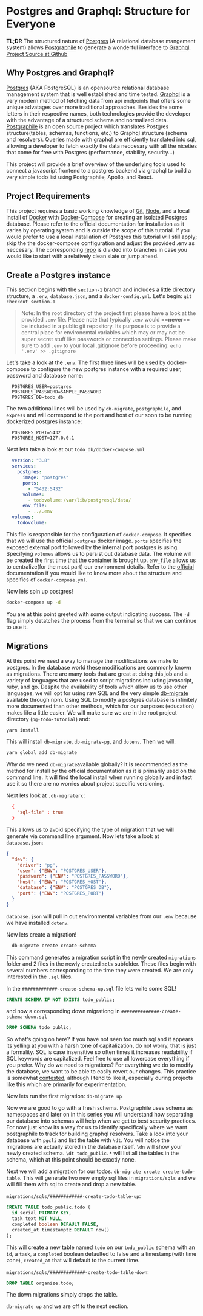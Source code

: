 # Postgres and Graphql: Structure for Everyone
  
  **TL;DR** The structured nature of [Postgres][postgres] (A relational database mangement system) allows [Postgraphile][postgraphile] to generate a wonderful interface to [Graphql][graphql]. [Project Source at Github][source]
  
  [source]:<https://github.com/dkkloimwieder/postgraphile-pubsub-todo>
  [postgres]:<https://www.postgresql.org/>
  [postgraphile]:<https://www.graphile.org/postgraphile/>
  [graphql]:<https://graphql.org/>

## Why Postgres and Graphql?

[Postgres][postgres] (AKA PostgreSQL) is an opensource relational database management system that is well established and time tested. [Graphql][graphql] is a very modern method of fetching data from api endpoints that offers some unique advatages over more traditional approaches. Besides the some letters in their respective names, both technologies provide the developer with the advantage of a structured schema and normalized data. [Postgraphile][postgraphile] is an open source project which translates Postgres structure(tables, schemas, functions, etc.) to Graphql structure (schema and resolvers). Queries made with graphql are efficiently translated into sql, allowing a developer to fetch exactly the data neccesary with all the niceties that come for free with Postgres (performance, stability, security...)

This project will provide a brief overview of the underlying tools used to connect a javascript frontend to a postgres backend via graphql to build a very simple todo list using Postgraphile, Apollo, and React.

## Project Requirements

This project requires a basic working knowledge of [Git][git], [Node][node], and a local install of [Docker][docker] with [Docker-Compose][docker-compose] for creating an isolated Postgres database. Please refer to the official documentation for installation as it varies by operating system and is outside the scope of this tutorial. If you would prefer to use a local installation of Postgres this tutorial will still apply; skip the the docker-compose configuration and adjust the provided .env as neccesary. The corresponding [repo][source] is divided into branches in case you would like to start with a relatively clean slate or jump ahead.

[git]:<https://git-scm.com/>
[node]:<https://nodejs.org/en/>
[docker]:<https://www.docker.com/>
[docker-compose]:<https://docs.docker.com/compose/>

## Create a Postgres instance

This section begins with the `section-1` branch and includes a little directory structure, a `.env`, `database.json`, and a `docker-config.yml`. Let's begin: `git checkout section-1`

>Note: In the root directory of the project first please have a look at the provided `.env` file.  Please note that typically `.env` would ==**never**== be included in a public git repository. Its purpose is to provide a central place for environemtal variables which may or may not be super secret stuff like passwords or connection settings. Please make sure to add `.env` to your local .gitignore before proceeding: ` echo '.env' >> .gitignore `

Let's take a look at the `.env`. The first three lines will be used by docker-compose to configure the new postgres instance with a required user, password and database name:

```.env
  POSTGRES_USER=postgres
  POSTGRES_PASSWORD=SAMPLE_PASSWORD
  POSTGRES_DB=todo_db
```

The two additional lines will be used by `db-migrate`, `postgraphile`, and `express` and will correspond to the port and host of our soon to be running dockerized postgres instance:

```.env
  POSTGRES_PORT=5432
  POSTGRES_HOST=127.0.0.1
```

Next lets take a look at out `todo_db/docker-compose.yml`

```yml
  version: "3.8"
  services:
    postgres:
      image: "postgres"
      ports:
        - "5432:5432"
      volumes:
        - todovolume:/var/lib/postgresql/data/
      env_file:
        - ../.env
  volumes:
    todovolume:
```

This file is responsible for the configuration of `docker-compose`. It specifies that we will use the official `postgres` docker image. `ports` specifies the exposed external port followed by the internal port postgres is using. Specifying `volumes` allows us to persist out database data. The volume will be created the first time that the container is brought up. `env_file` allows us to centralize(for the most part) our environment details. Refer to the [official][docker-compose] documentation if you would like to know more about the structure and specifics of `docker-compose.yml`.

Now lets spin up postgres!

```sh
docker-compose up -d
```

You are at this point greeted with some output indicating success. The `-d` flag simply detatches the process from the terminal so that we can continue to use it.

## Migrations

At this point we need a way to manage the modifications we make to postgres. In the database world these modifications are commonly known as migrations. There are many tools that are great at doing this job and a variety of languages that are used to script migrations including javascript, ruby, and go. Despite the availability of tools which allow us to use other languages, we will opt for using raw SQL and the very simple [db-migrate][db-migrate] available through npm. Using SQL to modify a postgres database is infinitely more documented than other methods, which for our purposes (education) makes life a little easier. We will make sure we are in the root project directory (`pg-todo-tutorial`) and:

```sh
yarn install
```

This will install `db-migrate`, `db-migrate-pg`, and `dotenv`. Then we will:

```sh
yarn global add db-migrate
```

Why do we need `db-migrate`available globally? It is recommended as the method for install by the official documentation as it is primarily used on the command line. It will find the local install when running globally and in fact use it so there are no worries about project specific versioning.

[db-migrate]:<https://db-migrate.readthedocs.io/en/latest/>

Next lets look at `.db-migraterc`:

```.rc
  {
    "sql-file" : true
  }
```

This allows us to avoid specifying the type of migration that we will generate via command line argument.
Now lets take a look at `database.json`:

```json
{
  "dev": {
    "driver": "pg",
    "user": {"ENV": "POSTGRES_USER"},
    "password": {"ENV": "POSTGRES_PASSWORD"},
    "host": {"ENV": "POSTGRES_HOST"},
    "database": {"ENV": "POSTGRES_DB"},
    "port": {"ENV": "POSTGRES_PORT"}
  }
}
```

`database.json` will pull in out environmental variables from our `.env` because we have installed `dotenv`.

Now lets create a migration!

```sh
  db-migrate create create-schema
```

This command generates a migration script in the newly created `migrations` folder and 2 files in the newly created `sqls` subfolder. These files begin with several numbers corresponding to the time they were created. We are only interested in the `.sql` files.

In the `#############-create-schema-up.sql` file lets write some SQL!

```sql
CREATE SCHEMA IF NOT EXISTS todo_public;
```

and now a corresponding down migrationg in `##############-create-schema-down.sql`

  ```SQL
  DROP SCHEMA todo_public;
  ```

So what's going on here? If you have not seen too much sql and it appears its yelling at you with a harsh tone of capitalization, do not worry, that is just a formality. SQL is case insensitive so often times it increases readability if SQL keywords are capitalized. Feel free to use all lowercase everything if you prefer. Why do we need to migrations? For everything we do to modify the database, we want to be able to easily revert our changes. This practice is somewhat [contested][stackoverflow-migration], although I tend to like it, especially during projects like this which are primarily for experimentation.

[stackoverflow-migration]:<https://nickcraver.com/blog/2016/05/03/stack-overflow-how-we-do-deployment-2016-edition/#database-migrations>

Now lets run the first migration: `db-migrate up`

Now we are good to go with a fresh schema. Postgraphile uses schema as namespaces and later on in this series you will understand how separating our database into schemas will help when we get to best security practices. For now just know its a way for us to identify specifically where we want postgraphile to track for building graphql resolvers. Take a look into your database with `pgcli` and list the table with `\dt`. You will notice the migrations are actually stored in the database itself. `\dn` will show your newly created schema. `\dt todo_public.*` will list all the tables in the schema, which at this point should be exactly none.

Next we will add a migration for our todos. `db-migrate create create-todo-table`. This will generate two new empty sql files in `migrations/sqls` and we will fill them with sql to create and drop a new table.

`migrations/sqls/############-create-todo-table-up`:

```sql
CREATE TABLE todo_public.todo (
  id serial PRIMARY KEY,
  task text NOT NULL,
  completed boolean DEFAULT FALSE,
  created_at timestamptz DEFAULT now()
);
```

This will create a new table named `todo` on our `todo_public` schema with an `id`, a `task`, a `completed` boolean defaulted to false and a timestamp(with time zone), `created_at` that will default to the current time.

`migrations/sqls/#############-create-todo-table-down`:

```sql
DROP TABLE organize.todo;
```

The down migrations simply drops the table.

`db-migrate up` and we are off to the next section.


